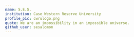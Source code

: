 ```yaml
---
name: S.E.S. 
institution: Case Western Reserve University 
profile_pic: cwrulogo.png 
quote: We are an impossibility in an impossible universe.
github_user: sesalomon
---
```


